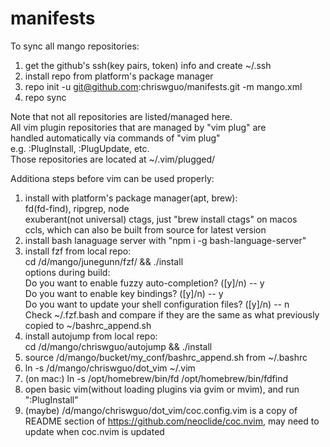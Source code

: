 # manifests

To sync all mango repositories:

1. get the github's ssh(key pairs, token) info and create ~/.ssh
2. install repo from platform's package manager
3. repo init -u git@github.com:chriswguo/manifests.git -m mango.xml <br>
4. repo sync

Note that not all repositories are listed/managed here. <br>
All vim plugin repositories that are managed by "vim plug" are<br>
handled automatically via commands of "vim plug"<br>
e.g.  :PlugInstall, :PlugUpdate, etc. <br>
Those repositories are located at ~/.vim/plugged/

Additiona steps before vim can be used properly: <br>

1. install with platform's package manager(apt, brew): <br>
    fd(fd-find), ripgrep, node <br>
    exuberant(not universal) ctags, just "brew install ctags" on macos <br>
    ccls, which can also be built from source for latest version <br>
2. install bash lanaguage server with "npm i -g bash-language-server" <br>
3. install fzf from local repo: <br>
    cd /d/mango/junegunn/fzf/ && ./install <br>
    options during build: <br>
        Do you want to enable fuzzy auto-completion? ([y]/n) -- y <br>
        Do you want to enable key bindings? ([y]/n) -- y <br>
        Do you want to update your shell configuration files? ([y]/n) -- n <br>
    Check ~/.fzf.bash and compare if they are the same as what previously copied
    to ~/bashrc_append.sh
4. install autojump from local repo: <br>
        cd /d/mango/chriswguo/autojump && ./install <br>
5. source /d/mango/bucket/my_conf/bashrc_append.sh from ~/.bashrc
6. ln -s /d/mango/chriswguo/dot_vim ~/.vim
7. (on mac:) ln -s /opt/homebrew/bin/fd /opt/homebrew/bin/fdfind
8. open basic vim(without loading plugins via gvim or mvim), and run ":PlugInstall"
9. (maybe) /d/mango/chriswguo/dot_vim/coc.config.vim is a copy of README section of
   https://github.com/neoclide/coc.nvim, may need to update when coc.nvim is updated
